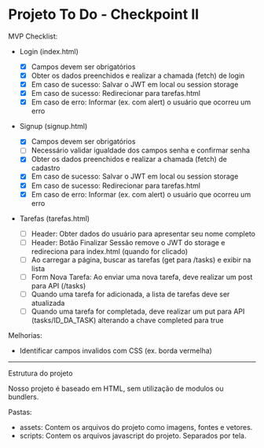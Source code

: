 # Projeto To Do - Checkpoint II

MVP Checklist:

- Login (index.html)

  - [x] Campos devem ser obrigatórios
  - [x] Obter os dados preenchidos e realizar a chamada (fetch) de login
  - [x] Em caso de sucesso: Salvar o JWT em local ou session storage
  - [x] Em caso de sucesso: Redirecionar para tarefas.html
  - [x] Em caso de erro: Informar (ex. com alert) o usuário que ocorreu um erro

- Signup (signup.html)

  - [x] Campos devem ser obrigatórios
  - [ ] Necessário validar igualdade dos campos senha e confirmar senha
  - [x] Obter os dados preenchidos e realizar a chamada (fetch) de cadastro
  - [x] Em caso de sucesso: Salvar o JWT em local ou session storage
  - [x] Em caso de sucesso: Redirecionar para tarefas.html
  - [x] Em caso de erro: Informar (ex. com alert) o usuário que ocorreu um erro

- Tarefas (tarefas.html)

  - [ ] Header: Obter dados do usuário para apresentar seu nome completo
  - [ ] Header: Botão Finalizar Sessão remove o JWT do storage e redireciona para index.html (quando for clicado)
  - [ ] Ao carregar a página, buscar as tarefas (get para /tasks) e exibir na lista
  - [ ] Form Nova Tarefa: Ao enviar uma nova tarefa, deve realizar um post para API (/tasks)
  - [ ] Quando uma tarefa for adicionada, a lista de tarefas deve ser atualizada
  - [ ] Quando uma tarefa for completada, deve realizar um put para API (tasks/ID_DA_TASK) alterando a chave completed para true

Melhorias:

- Identificar campos invalidos com CSS (ex. borda vermelha)

---

Estrutura do projeto

Nosso projeto é baseado em HTML, sem utilização de modulos ou bundlers.

Pastas:

- assets: Contem os arquivos do projeto como imagens, fontes e vetores.
- scripts: Contem os arquivos javascript do projeto. Separados por tela.
